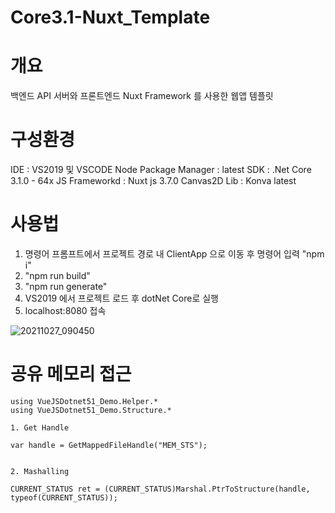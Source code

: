 # Core3.1-Nuxt_Template

# 개요
백엔드 API 서버와 프론트엔드  Nuxt Framework 를 사용한 웹앱 템플릿

# 구성환경
IDE : VS2019 및 VSCODE
Node Package Manager : latest
SDK : .Net Core 3.1.0 - 64x
JS Frameworkd : Nuxt js 3.7.0
Canvas2D Lib : Konva latest

# 사용법

1. 명령어 프롬프트에서 프로젝트 경로 내 ClientApp 으로 이동 후 명령어 입력 "npm i" 
2. "npm run build" 
3. "npm run generate"
4. VS2019 에서 프로젝트 로드 후 dotNet Core로 실행
5. localhost:8080 접속


![20211027_090450](https://user-images.githubusercontent.com/26294051/138978071-a673539b-836e-4ce4-a0cc-a29fb45d62a0.png)


# 공유 메모리 접근

    using VueJSDotnet51_Demo.Helper.*
    using VueJSDotnet51_Demo.Structure.*

    1. Get Handle 

    var handle = GetMappedFileHandle("MEM_STS");


    2. Mashalling

    CURRENT_STATUS ret = (CURRENT_STATUS)Marshal.PtrToStructure(handle, typeof(CURRENT_STATUS));

